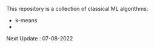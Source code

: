 This repository is a collection of classical ML algorithms: 
- k-means
- 

Next Update : 07-08-2022
